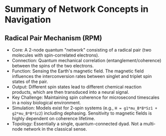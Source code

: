 # Summary of Network Concepts in Navigation

## Radical Pair Mechanism (RPM)
- Core: A 2-node quantum "network" consisting of a radical pair (two molecules with spin-correlated electrons).
- Connection: Quantum mechanical correlation (entanglement/coherence) between the spins of the two electrons.
- Function: Sensing the Earth's magnetic field. The magnetic field influences the interconversion rates between singlet and triplet spin states of the pair.
- Output: Different spin states lead to different chemical reaction products, which are then transduced into a neural signal.
- Key Challenge: Maintaining spin coherence for microsecond timescales in a noisy biological environment.
- Simulation: Models exist for 2-spin systems (e.g., `H = g1*mu_B*B*Sz1 + g2*mu_B*B*Sz2`) including dephasing. Sensitivity to magnetic fields is highly dependent on coherence lifetime.
- Topology: Essentially a single, quantum-connected dyad. Not a multi-node network in the classical sense.
